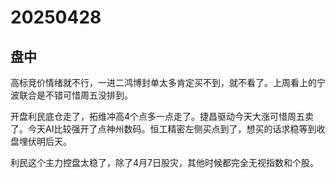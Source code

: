 # 20250428

## 盘中

高标竞价情绪就不行，一进二鸿博封单太多肯定买不到，就不看了。上周看上的宁波联合是不错可惜周五没排到。

开盘利民底仓走了，拓维冲高4个点多一点走了。捷昌驱动今天大涨可惜周五卖了。今天AI比较强开了点神州数码。恒工精密左侧买点到了，想买的话求稳等到收盘埋伏明后天。

利民这个主力控盘太稳了，除了4月7日股灾，其他时候都完全无视指数和个股。
